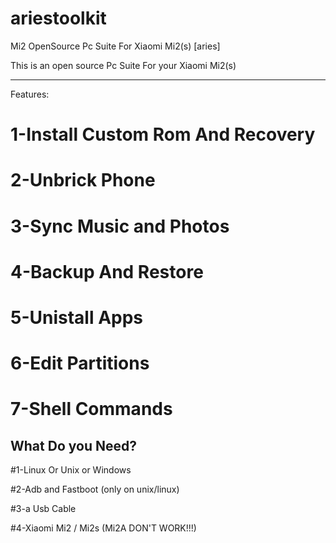 ariestoolkit
============

Mi2 OpenSource Pc Suite For Xiaomi Mi2(s) [aries] 

This is an open source Pc Suite For your Xiaomi Mi2(s)


--------------------------------------------------
Features:

 # 1-Install Custom Rom And Recovery
 
 # 2-Unbrick Phone
 
 # 3-Sync Music and Photos
 
 # 4-Backup And Restore
 
 # 5-Unistall Apps
 
 # 6-Edit Partitions
 
 # 7-Shell Commands
 
 

What Do you Need?
-------------------------------------------------

 #1-Linux Or Unix or Windows
 
 #2-Adb and Fastboot (only on unix/linux)
 
 #3-a Usb Cable
 
 #4-Xiaomi Mi2 / Mi2s (Mi2A DON'T WORK!!!)
 
